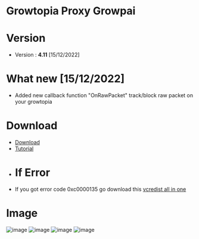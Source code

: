 # Growtopia Proxy Growpai
# Version
* Version : <b>4.11</b> [15/12/2022]
# What new [15/12/2022]
* Added new callback function "OnRawPacket" track/block raw packet on your growtopia
# Download
* [Download](https://www.mediafire.com/file/up88cg466h9j3vy/growpai.rar/file)
* [Tutorial](https://youtu.be/2ZmM38N60kk)
* # If Error
* If you got error code 0xc0000135 go download this [vcredist all in one](https://www.techpowerup.com/download/visual-c-redistributable-runtime-package-all-in-one)

# Image
![image](https://user-images.githubusercontent.com/53701922/205014438-9e8a3ec7-35c6-40a7-be13-478d01efcc51.png)
![image](https://user-images.githubusercontent.com/53701922/205014492-a8d38d18-4ce4-4a75-ae5c-cdef691195b1.png)
![image](https://user-images.githubusercontent.com/53701922/205014619-203e40a4-3fcb-48c8-ad79-a78c7f983fc1.png)
![image](https://user-images.githubusercontent.com/53701922/205014578-27c85b1f-b075-46b5-9672-2881e22bffb6.png)

